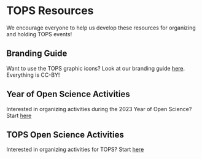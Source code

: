 # TOPS Resources

We encourage everyone to help us develop these resources for organizing and holding TOPS events!

## Branding Guide

Want to use the TOPS graphic icons? Look at our branding guide [here](./branding_graphics). Everything is CC-BY!

## Year of Open Science Activities

Interested in organizing activities during the 2023 Year of Open Science? Start [here](./year_of_open_science_cookbook)

## TOPS Open Science Activities

Interested in organizing activities for TOPS? Start [here](./open_science_cookbook)
